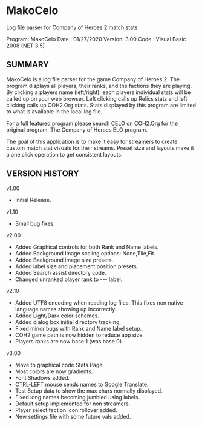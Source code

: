 # MakoCelo
Log file parser for Company of Heroes 2 match stats

Program: MakoCelo
Date   : 01/27/2020
Version: 3.00
Code   : Visual Basic 2008 (NET 3.5)


SUMMARY
------------------------------------------------------------------
MakoCelo is a log file parser for the game Company of Heroes 2.
The program displays all players, their ranks, and the factions
they are playing. By clicking a players name (left/right), each
players individual stats will be called up on your web browser.
Left clicking calls up Relics stats and left clicking calls up 
COH2.Org stats. Stats displayed by this program are limited to 
what is available in the local log file.

For a full featured program please search CELO on COH2.Org for
the original program. The Company of Heroes ELO program.

The goal of this application is to make it easy for streamers
to create custom match stat visuals for their streams. Preset
size and layouts make it a one click operation to get consistent
layouts.


VERSION HISTORY
------------------------------------------------------------------
v1.00
* Initial Release.

v1.10
* Small bug fixes.

v2.00
* Added Graphical controls for both Rank and Name labels.
* Added Background Image scaling options: None,Tile,Fit.
* Added Background image size presets.
* Added label size and placement position presets.
* Added Search assist directory code.
* Changed unranked player rank to --- label.

v2.10
* Added UTF8 encoding when reading log files. This fixes non native language names showing up incorrectly.
* Added Light/Dark color schemes.		
* Added dialog box initial directory tracking.	
* Fixed minor bugs with Rank and Name label setup.
* COH2 game path is now hidden to reduce app size.
* Players ranks are now base 1 (was base 0).

v3.00
* Move to graphical code Stats Page.
* Most colors are now gradients.
* Font Shadows added.
* CTRL-LEFT mouse sends names to Google Translate.
* Test Setup data to show the max chars normally displayed.
* Fixed long names becoming jumbled using labels.	
* Default setup implemented for non streamers.
* Player select faction icon rollover added.
* New settings file with some future vals added.
	




